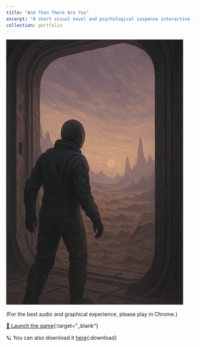 ```yaml
---
title: "And Then There Are You"
excerpt: "A short visual novel and psychological suspense interactive fiction. Created with Twine using the SugarCube format."
collection: portfolio
---
```


<img src="/images/twine.png">

(For the best audio and graphical experience, please play in Chrome.)  

[🌚 Launch the game](/Portfolio/_pages/And%20Then%20There%20Are%20You.html){:target="_blank"}

🪐 You can also download it [here](https://pers-0.github.io/Portfolio/_pages/And%20Then%20There%20Are%20You.html){:download}
